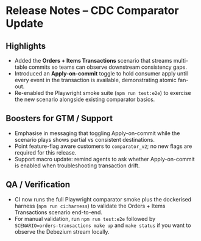# Release Notes – CDC Comparator Update

## Highlights
- Added the **Orders + Items Transactions** scenario that streams multi-table commits so teams can observe downstream consistency gaps.
- Introduced an **Apply-on-commit** toggle to hold consumer apply until every event in the transaction is available, demonstrating atomic fan-out.
- Re-enabled the Playwright smoke suite (`npm run test:e2e`) to exercise the new scenario alongside existing comparator basics.

## Boosters for GTM / Support
- Emphasise in messaging that toggling Apply-on-commit while the scenario plays shows partial vs consistent destinations.
- Point feature-flag aware customers to `comparator_v2`; no new flags are required for this release.
- Support macro update: remind agents to ask whether Apply-on-commit is enabled when troubleshooting transaction drift.

## QA / Verification
- CI now runs the full Playwright comparator smoke plus the dockerised harness (`npm run ci:harness`) to validate the Orders + Items Transactions scenario end-to-end.
- For manual validation, run `npm run test:e2e` followed by `SCENARIO=orders-transactions make up` and `make status` if you want to observe the Debezium stream locally.
